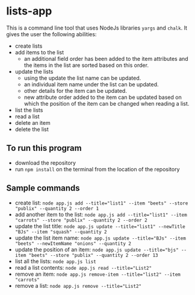 # lists-app

This is a command line tool that uses NodeJs libraries `yargs` and `chalk`. It gives the user the following abilities:

- create lists
- add items to the list
  - an additional field order has been added to the item attributes and the items in the list are sorted based on this order.
- update the lists
  - using the update the list name can be updated.
  - an individual item name under the list can be updated.
  - other details for the item can be updated.
  - new attribute order added to the item can be updated based on which the position of the item can be changed when reading a list.
- list the lists
- read a list
- delete an item
- delete the list

## To run this program

- download the repository
- run `npm install` on the terminal from the location of the repository

## Sample commands

- create list: `node app.js add --title="list1" --item "beets" --store "publix" --quantity 2 --order 1`
- add another item to the list: `node app.js add --title="list1" --item "carrots" --store "publix" --quantity 2 --order 2`
- update the list title: `node app.js update --title="list1" --newTitle "BJs" --item "squash" --quantity 2`
- update the list item name: `node app.js update --title="BJs" --item "beets" --newItemName "onions" --quantity 2`
- update the position of an item: `node app.js update --title="bjs" --item "beets" --store "publix" --quantity 2 --order 13`
- list all the lists: `node app.js list`
- read a list contents: `node app.js read --title="List2"`
- remove an item: `node app.js remove-item --title="list2" --item "carrots"`
- remove a list: `node app.js remove --title="List2"`
